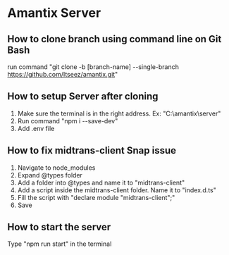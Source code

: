 # Amantix Server

## How to clone branch using command line on Git Bash

run command "git clone -b [branch-name] --single-branch https://github.com/Itseez/amantix.git"

## How to setup Server after cloning

1. Make sure the terminal is in the right address. Ex: "C:\amantix\server"
1. Run command "npm i --save-dev"
1. Add .env file

## How to fix midtrans-client Snap issue

1. Navigate to node_modules
2. Expand @types folder
3. Add a folder into @types and name it to "midtrans-client"
4. Add a script inside the midtrans-client folder. Name it to "index.d.ts"
5. Fill the script with "declare module "midtrans-client";"
6. Save

## How to start the server

Type "npm run start" in the terminal
